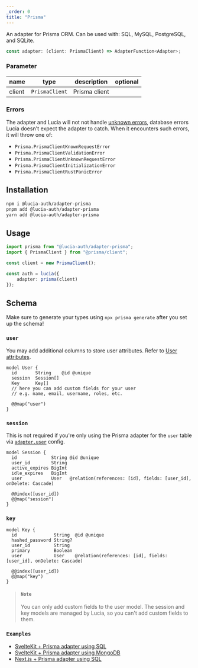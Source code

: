 ```yaml
---
_order: 0
title: "Prisma"
---
```


An adapter for Prisma ORM. Can be used with: SQL, MySQL, PostgreSQL, and SQLite.

```ts
const adapter: (client: PrismaClient) => AdapterFunction<Adapter>;
```

### Parameter

| name   | type           | description   | optional |
| ------ | -------------- | ------------- | -------- |
| client | `PrismaClient` | Prisma client |          |

### Errors

The adapter and Lucia will not not handle [unknown errors](/learn/basics/error-handling#known-errors), database errors Lucia doesn't expect the adapter to catch. When it encounters such errors, it will throw one of:

- `Prisma.PrismaClientKnownRequestError`
- `Prisma.PrismaClientValidationError`
- `Prisma.PrismaClientUnknownRequestError`
- `Prisma.PrismaClientInitializationError`
- `Prisma.PrismaClientRustPanicError`

## Installation

```bash
npm i @lucia-auth/adapter-prisma
pnpm add @lucia-auth/adapter-prisma
yarn add @lucia-auth/adapter-prisma
```

## Usage

```ts
import prisma from "@lucia-auth/adapter-prisma";
import { PrismaClient } from "@prisma/client";

const client = new PrismaClient();

const auth = lucia({
	adapter: prisma(client)
});
```

## Schema

Make sure to generate your types using `npx prisma generate` after you set up the schema!

### `user`

You may add additional columns to store user attributes. Refer to [User attributes](/learn/basics/user-attributes).

```prisma
model User {
  id       String    @id @unique
  session  Session[]
  Key      Key[]
  // here you can add custom fields for your user
  // e.g. name, email, username, roles, etc.

  @@map("user")
}
```

### `session`

This is not required if you're only using the Prisma adapter for the `user` table via [`adapter.user`](/reference/configure/lucia-configurations#adapter) config.

```prisma
model Session {
  id             String @id @unique
  user_id        String
  active_expires BigInt
  idle_expires   BigInt
  user           User   @relation(references: [id], fields: [user_id], onDelete: Cascade)

  @@index([user_id])
  @@map("session")
}
```

### `key`

```prisma
model Key {
  id              String  @id @unique
  hashed_password String?
  user_id         String
  primary         Boolean
  user            User    @relation(references: [id], fields: [user_id], onDelete: Cascade)

  @@index([user_id])
  @@map("key")
}
```

> #### `Note`
> You can only add custom fields to the user model. The session and key models are managed by Lucia, so you can't add custom fields to them.

### `Examples`

* [SvelteKit + Prisma adapter using SQL](https://github.com/pilcrowOnPaper/lucia/tree/main/examples/sveltekit)
* [SvelteKit + Prisma adapter using MongoDB](https://github.com/gustavocadev/example-lucia-prisma-mongo)
* [Next.js + Prisma adapter using SQL](https://github.com/pilcrowOnPaper/lucia/tree/main/examples/nextjs)